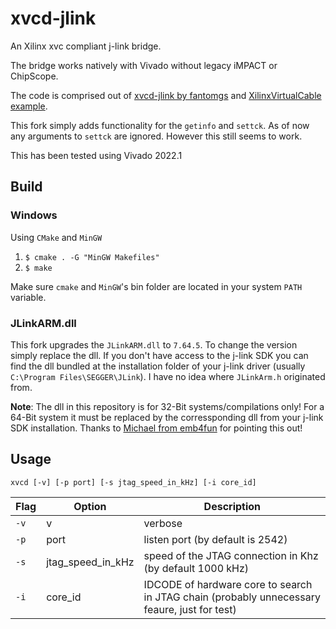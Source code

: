 # xvcd-jlink

An Xilinx xvc compliant j-link bridge.

The bridge works natively with Vivado without legacy iMPACT or ChipScope.

The code is comprised out of [xvcd-jlink by fantomgs](https://github.com/fantomgs/xvcd-jlink) and [XilinxVirtualCable example](https://github.com/Xilinx/XilinxVirtualCable).

This fork simply adds functionality for the `getinfo` and `settck`.
As of now any arguments to `settck` are ignored.
However this still seems to work.

This has been tested using Vivado 2022.1

## Build

### Windows 

Using `CMake` and `MinGW`

1. `$ cmake . -G "MinGW Makefiles"`
2. `$ make`

Make sure `cmake` and `MinGW`'s bin folder are located in your system `PATH` variable.

### JLinkARM.dll

This fork upgrades the `JLinkARM.dll` to `7.64.5`.
To change the version simply replace the dll.
If you don't have access to the j-link SDK you can find the dll bundled at the installation folder of your j-link driver (usually `C:\Program Files\SEGGER\JLink`).
I have no idea where `JLinkArm.h` originated from.

**Note**: The dll in this repository is for 32-Bit systems/compilations only!
For a 64-Bit system it must be replaced by the corressponding dll from your j-link SDK installation.
Thanks to [Michael from emb4fun](https://www.emb4fun.de) for pointing this out!

## Usage
`xvcd [-v] [-p port] [-s jtag_speed_in_kHz] [-i core_id]`

| Flag | Option | Description |
|---|---|---|
| `-v` | v | verbose |
| `-p` | port | listen port (by default is 2542) |
| `-s` | jtag_speed_in_kHz | speed of the JTAG connection in Khz (by default 1000 kHz) |
| `-i` | core_id | IDCODE of hardware core to search in JTAG chain (probably unnecessary feaure, just for test) |
